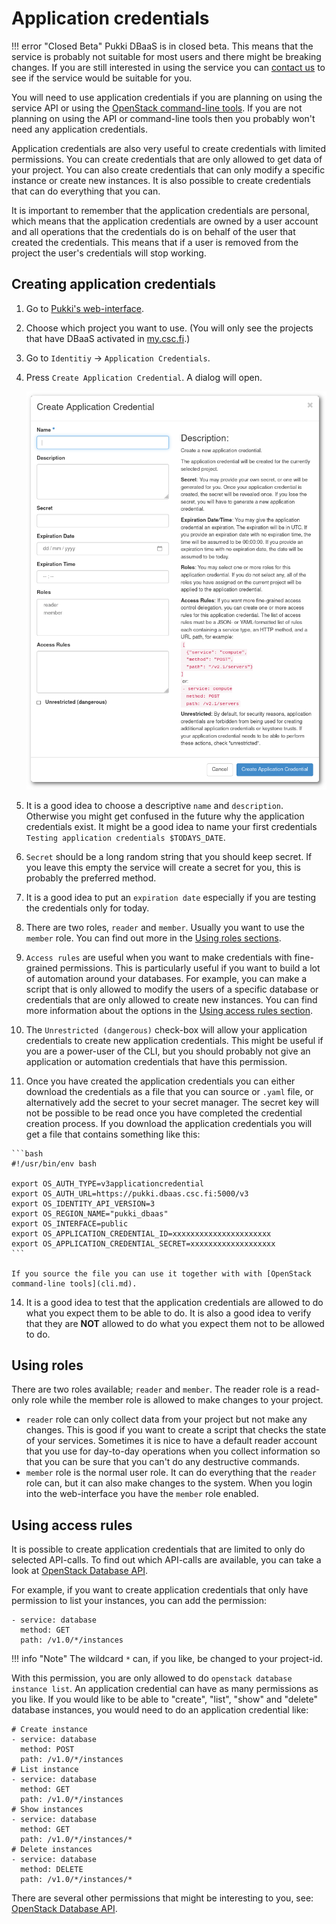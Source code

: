 # Application credentials

!!! error "Closed Beta"
    Pukki DBaaS is in closed beta. This means that the service is probably not suitable for most users
    and there might be breaking changes. If you are still interested in using the service you can
    [contact us](../../support/contact.md) to see if the service would be suitable for you.

You will need to use application credentials if you are planning on using the service API or using
the [OpenStack command-line tools](cli.md). If you are not planning on using the API or command-line
tools then you probably won't need any application credentials.

Application credentials are also very useful to create credentials with limited permissions. You can
create credentials that are only allowed to get data of your project. You can also create
credentials that can only modify a specific instance or create new instances. It is also possible
to create credentials that can do everything that you can.

It is important to remember that the application credentials are personal, which
means that the application credentials are owned by a user account and all operations that the
credentials do is on behalf of the user that created the credentials. This means that if a user
is removed from the project the user's credentials will stop working.

## Creating application credentials

1. Go to [Pukki's web-interface](https://pukki.dbaas.csc.fi/).
2. Choose which project you want to use. (You will only see the projects that have DBaaS activated in [my.csc.fi](https://my.csc.fi).)
3. Go to `Identitiy` -> `Application Credentials`.
4. Press `Create Application Credential`. A dialog will open.

    ![Create Application Credential](../../img/create-application-credential.png)

5. It is a good idea to choose a descriptive `name` and `description`. Otherwise you might get confused
in the future why the application credentials exist. It might be a good idea to name your first 
credentials `Testing application credentials $TODAYS_DATE`.
6. `Secret` should be a long random string that you should keep secret. If you leave this empty the
service will create a secret for you, this is probably the preferred method.
7. It is a good idea to put an `expiration date` especially if you are testing the credentials only
for today.
8. There are two roles, `reader` and `member`. Usually you want to use the `member` role. You can find
out more in the [Using roles sections](#using-roles).
9. `Access rules` are useful when you want to make credentials with fine-grained permissions.
This is particularly useful if you want to build a lot of automation around your databases. For example,
you can make a script that is only allowed to modify the users of a specific database or
credentials that are only allowed to create new instances. You can find more information about the
options in the [Using access rules section](#using-access-rules).
10. The `Unrestricted (dangerous)` check-box will allow your application credentials to
create new application credentials. This might be useful if you are a power-user of the CLI, but you
should probably not give an application or automation credentials that have this permission.
11.  Once you have created the application credentials you can either download the credentials as a 
file that you can source or `.yaml` file, or alternatively add the secret to your secret manager. The
secret key will not be possible to be read once you have completed the credential creation process.
    If you download the application credentials you will get a file that contains something like this:

    ```bash
    #!/usr/bin/env bash

    export OS_AUTH_TYPE=v3applicationcredential
    export OS_AUTH_URL=https://pukki.dbaas.csc.fi:5000/v3
    export OS_IDENTITY_API_VERSION=3
    export OS_REGION_NAME="pukki_dbaas"
    export OS_INTERFACE=public
    export OS_APPLICATION_CREDENTIAL_ID=xxxxxxxxxxxxxxxxxxxxxx
    export OS_APPLICATION_CREDENTIAL_SECRET=xxxxxxxxxxxxxxxxxxx
    ```

    If you source the file you can use it together with with [OpenStack command-line tools](cli.md).

14. It is a good idea to test that the application credentials are allowed to do what you expect them
to be able to do. It is also a good idea to verify that they are **NOT** allowed to do what you expect them
not to be allowed to do.

<!-- 8. Choosing a role, you should choose `member`. The `reader` role does not work as one would expect
at the point of writing there is no difference between reader and member role when it comes to
managing your databases at the moment. In the future the reader role might become a read-only user
role. -->

## Using roles

There are two roles available; `reader` and `member`. The reader role is a read-only role while the
member role is allowed to make changes to your project.

* `reader` role can only collect data from your project but not make any changes. This is good if you
want to create a script that checks the state of your services. Sometimes it is nice to have a default
reader account that you use for day-to-day operations when you collect information so that you can be
sure that you can't do any destructive commands.
* `member` role is the normal user role. It can do everything that the `reader` role can, but it can
also make changes to the system. When you login into the web-interface you have the `member` role
enabled.

## Using access rules 

It is possible to create application credentials that are limited to only do selected API-calls.
To find out which API-calls are available, you can take a look at
[OpenStack Database API](https://docs.openstack.org/api-ref/database/).

For example, if you want to create application credentials that only have permission to list
your instances, you can add the permission:

```
- service: database
  method: GET
  path: /v1.0/*/instances
```
!!! info "Note"
    The wildcard `*` can, if you like, be changed to your project-id.

With this permission, you are only allowed to do `openstack database instance list`.
An application credential can have as many permissions as you like.
If you would like to be able to "create", "list", "show" and "delete" database instances, you
would need to do an application credential like:

```
# Create instance
- service: database
  method: POST
  path: /v1.0/*/instances
# List instance
- service: database
  method: GET
  path: /v1.0/*/instances
# Show instances
- service: database
  method: GET
  path: /v1.0/*/instances/*
# Delete instances
- service: database
  method: DELETE
  path: /v1.0/*/instances/*
```

There are several other permissions that might be interesting to you, see:
[OpenStack Database API](https://docs.openstack.org/api-ref/database/).
